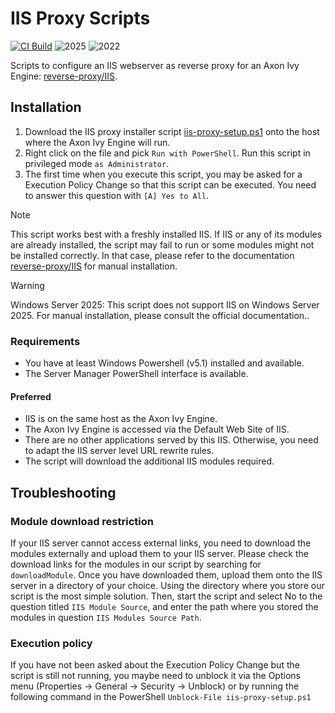 # IIS Proxy Scripts

[![CI Build](https://github.com/axonivy-market/iis-proxy/actions/workflows/ci.yml/badge.svg)](https://github.com/axonivy-market/iis-proxy/actions/workflows/ci.yml)
![2025](https://img.shields.io/badge/Windows-Server_2025-blue)
![2022](https://img.shields.io/badge/Windows-Server_2022-green)

Scripts to configure an IIS webserver as reverse proxy for an Axon Ivy Engine: [reverse-proxy/IIS].

## Installation


1. Download the IIS proxy installer script [iis-proxy-setup.ps1](https://github.com/axonivy-market/iis-proxy/raw/refs/heads/master/scripts/iis-proxy-setup.ps1) onto the host where the Axon Ivy Engine will run.
2. Right click on the file and pick `Run with PowerShell`. Run this script in privileged mode `as Administrator`.
3. The first time when you execute this script, you may be asked for a Execution Policy Change so that this script can be executed. You need to answer this question with `[A] Yes to All`.

> [!NOTE]  
> This script works best with a freshly installed IIS. If IIS or any of its modules are already installed, the script may fail to run or some modules might not be installed correctly. In that case, please refer to the documentation [reverse-proxy/IIS] for manual installation.

> [!WARNING]  
> Windows Server 2025: This script does not support IIS on Windows Server 2025. For manual installation, please consult the official documentation..

### Requirements

- You have at least Windows Powershell (v5.1) installed and available.
- The Server Manager PowerShell interface is available.

#### Preferred

- IIS is on the same host as the Axon Ivy Engine.
- The Axon Ivy Engine is accessed via the Default Web Site of IIS.
- There are no other applications served by this IIS. Otherwise, you need to adapt the IIS server level URL rewrite rules.
- The script will download the additional IIS modules required.

## Troubleshooting

### Module download restriction

If your IIS server cannot access external links, you need to download the modules externally and upload them to your IIS server. Please check the download links for the modules in our script by searching for `downloadModule`. Once you have downloaded them, upload them onto the IIS server in a directory of your choice. Using the directory where you store our script is the most simple solution. Then, start the script and select No to the question titled `IIS Module Source`, and enter the path where you stored the modules in question `IIS Modules Source Path`.

### Execution policy

If you have not been asked about the Execution Policy Change but the script is still not running, you maybe need to unblock it via the Options menu (Properties -> General -> Security -> Unblock) or by running the following command in the PowerShell `Unblock-File iis-proxy-setup.ps1`


[reverse-proxy/IIS]: https://developer.axonivy.com/doc/dev/en/engine-guide/integration/reverse-proxy/microsoft-iis/index.html
